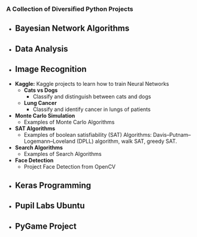 ###  A Collection of Diversified Python Projects 

- **Bayesian Network Algorithms**
  - 
- **Data Analysis**
  - 
- **Image Recognition**
  - 
- **Kaggle:**
  Kaggle projects to learn how to train Neural Networks
  - **Cats vs Dogs**
    - Classify and distinguish between cats and dogs
  - **Lung Cancer**
    - Classify and identify cancer in lungs of patients
- **Monte Carlo Simulation**
  - Examples of Monte Carlo Algorithms
- **SAT Algorithms**
  - Examples of boolean satisfiability (SAT) Algorithms: Davis–Putnam–Logemann–Loveland (DPLL) algorithm, walk SAT, greedy SAT.
- **Search Algorithms**
  - Examples of Search Algorithms
- **Face Detection**
  - Project Face Detection from OpenCV
- **Keras Programming**
  - 
- **Pupil Labs Ubuntu**
  - 
- **PyGame Project**
  - 
